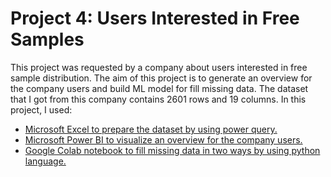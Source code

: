 # **Project 4: Users Interested in Free Samples**

This project was requested by a company about users interested in free sample distribution. The aim of this project is to generate an overview for the company users and build ML model for fill missing data. The dataset that I got from this company contains 2601 rows and 19 columns. 
In this project, I used:
* [Microsoft Excel to prepare the dataset by using power query.](https://github.com/AzizaBosaeed/Aziza_Portfolio/tree/main/Users%20Interested%20in%20Free%20Samples/Dataset)
* [Microsoft Power BI to visualize an overview for the company users.](https://app.powerbi.com/view?r=eyJrIjoiNWJkNGZiMjUtN2M2My00NzhhLTg3NzgtYTI1NTNkZjdjMDg0IiwidCI6IjJkMzE5NGUzLTE2NTQtNDZiZC1iYWUyLWFkMzdiYTExYjBhZSIsImMiOjl9)
* [Google Colab notebook to fill missing data in two ways by using python language.](https://colab.research.google.com/drive/1oA-lithnoyfqKOgd4uOGru5-PrYeYYKU?usp=sharing)
